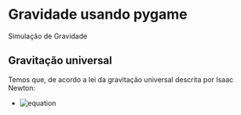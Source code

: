 # Gravidade usando pygame
Simulação de Gravidade
## Gravitação universal
Temos que, de acordo a lei da gravitação universal descrita por Isaac Newton:
- ![equation](https://latex.codecogs.com/gif.latex?F&space;=&space;\frac{G&space;mM}{d^{2}})

